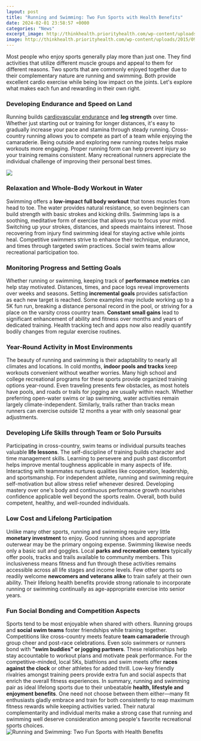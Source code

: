 ```yaml
---
layout: post
title: "Running and Swimming: Two Fun Sports with Health Benefits"
date: 2024-02-01 23:58:57 +0000
categories: "News"
excerpt_image: http://thinkhealth.priorityhealth.com/wp-content/uploads/2015/09/Priority-Health-Personal-Wellness-Benefits-of-Swimming-Group-1024x682.jpg
image: http://thinkhealth.priorityhealth.com/wp-content/uploads/2015/09/Priority-Health-Personal-Wellness-Benefits-of-Swimming-Group-1024x682.jpg
---
```


Most people who enjoy sports generally play more than just one. They find activities that utilize different muscle groups and appeal to them for different reasons. Two sports that are commonly enjoyed together due to their complementary nature are running and swimming. Both provide excellent cardio exercise while being low impact on the joints. Let's explore what makes each fun and rewarding in their own right.
### Developing Endurance and Speed on Land
Running builds [cardiovascular endurance](https://store.fi.io.vn/collection/german-shepherd) and **leg strength** over time. Whether just starting out or training for longer distances, it's easy to gradually increase your pace and stamina through steady running. Cross-country running allows you to compete as part of a team while enjoying the camaraderie. Being outside and exploring new running routes helps make workouts more engaging. Proper running form can help prevent injury so your training remains consistent. Many recreational runners appreciate the individual challenge of improving their personal best times.

![](https://myhealthonly.net/wp-content/uploads/2019/11/df1c9c36b62fbc6ce9087f3fe718aab9-569x1024.png?v=1574796618)
### Relaxation and Whole-Body Workout in Water
Swimming offers a **low-impact full body workout** that tones muscles from head to toe. The water provides natural resistance, so even beginners can build strength with basic strokes and kicking drills. Swimming laps is a soothing, meditative form of exercise that allows you to focus your mind. Switching up your strokes, distances, and speeds maintains interest. Those recovering from injury find swimming ideal for staying active while joints heal. Competitive swimmers strive to enhance their technique, endurance, and times through targeted swim practices. Social swim teams allow recreational participation too.
### Monitoring Progress and Setting Goals
Whether running or swimming, keeping track of **performance metrics** can help stay motivated. Distances, times, and pace logs reveal improvements over weeks and seasons. Setting **incremental goals** provides satisfaction as each new target is reached. Some examples may include working up to a 5K fun run, breaking a distance personal record in the pool, or striving for a place on the varsity cross country team. **Constant small gains** lead to significant enhancement of ability and fitness over months and years of dedicated training. Health tracking tech and apps now also readily quantify bodily changes from regular exercise routines.
### Year-Round Activity in Most Environments 
The beauty of running and swimming is their adaptability to nearly all climates and locations. In cold months, **indoor pools and tracks** keep workouts convenient without weather worries. Many high school and college recreational programs for these sports provide organized training options year-round. Even traveling presents few obstacles, as most hotels have pools, and roads or trails for jogging are usually within reach. Whether preferring open-water swims or lap swimming, water activities remain largely climate-independent. Similarly, trails rather than tracks mean runners can exercise outside 12 months a year with only seasonal gear adjustments.
### Developing Life Skills through Team or Solo Pursuits
Participating in cross-country, swim teams or individual pursuits teaches valuable **life lessons**. The self-discipline of training builds character and time management skills. Learning to persevere and push past discomfort helps improve mental toughness applicable in many aspects of life. Interacting with teammates nurtures qualities like cooperation, leadership, and sportsmanship. For independent athlete, running and swimming require self-motivation but allow stress relief whenever desired. Developing mastery over one's body and continuous performance growth nourishes confidence applicable well beyond the sports realm. Overall, both build competent, healthy, and well-rounded individuals.
### Low Cost and Lifelong Participation
Unlike many other sports, running and swimming require very little **monetary investment** to enjoy. Good running shoes and appropriate outerwear may be the primary ongoing expense. Swimming likewise needs only a basic suit and goggles. Local **parks and recreation centers** typically offer pools, tracks and trails available to community members. This inclusiveness means fitness and fun through these activities remains accessible across all life stages and income levels. Few other sports so readily welcome **newcomers and veterans alike** to train safely at their own ability. Their lifelong health benefits provide strong rationale to incorporate running or swimming continually as age-appropriate exercise into senior years.
### Fun Social Bonding and Competition Aspects  
Sports tend to be most enjoyable when shared with others. Running groups and **social swim teams** foster friendships while training together. Competitions like cross-country meets feature **team camaraderie** through group cheer and post-race celebrations. Even solo swimmers or runners bond with **"swim buddies" or jogging partners**. These relationships help stay accountable to workout plans and motivate peak performance. For the competitive-minded, local 5Ks, biathlons and swim meets offer **races against the clock** or other athletes for added thrill. Low-key friendly rivalries amongst training peers provide extra fun and social aspects that enrich the overall fitness experiences.
In summary, running and swimming pair as ideal lifelong sports due to their unbeatable **health, lifestyle and enjoyment benefits**. One need not choose between them either—many fit enthusiasts gladly embrace and train for both consistently to reap maximum fitness rewards while keeping activities varied. Their natural complementarity and individual merits make a strong case that running and swimming well deserve consideration among people's favorite recreational sports choices.
![Running and Swimming: Two Fun Sports with Health Benefits](http://thinkhealth.priorityhealth.com/wp-content/uploads/2015/09/Priority-Health-Personal-Wellness-Benefits-of-Swimming-Group-1024x682.jpg)